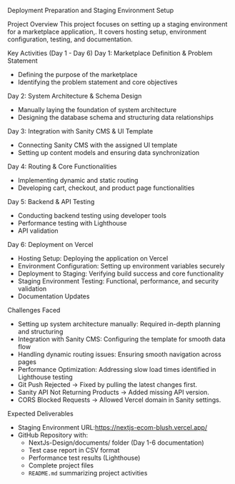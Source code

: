 Deployment Preparation and Staging Environment Setup

Project Overview
This project focuses on setting up a staging environment for a marketplace application,. It covers hosting setup, environment configuration, testing, and documentation.

 Key Activities (Day 1 - Day 6)
Day 1: Marketplace Definition & Problem Statement
- Defining the purpose of the marketplace
- Identifying the problem statement and core objectives

Day 2: System Architecture & Schema Design
- Manually laying the foundation of system architecture
- Designing the database schema and structuring data relationships

Day 3: Integration with Sanity CMS & UI Template
- Connecting Sanity CMS with the assigned UI template
- Setting up content models and ensuring data synchronization

Day 4: Routing & Core Functionalities
- Implementing dynamic and static routing
- Developing cart, checkout, and product page functionalities

Day 5: Backend & API Testing
- Conducting backend testing using developer tools
- Performance testing with Lighthouse
- API validation 

Day 6: Deployment on Vercel
- Hosting Setup: Deploying the application on Vercel
- Environment Configuration: Setting up environment variables securely
- Deployment to Staging: Verifying build success and core functionality
- Staging Environment Testing: Functional, performance, and security validation
- Documentation Updates

Challenges Faced
- Setting up system architecture manually: Required in-depth planning and structuring
- Integration with Sanity CMS: Configuring the template for smooth data flow
- Handling dynamic routing issues: Ensuring smooth navigation across pages
- Performance Optimization: Addressing slow load times identified in Lighthouse testing
- Git Push Rejected → Fixed by pulling the latest changes first.
- Sanity API Not Returning Products → Added missing API version.
- CORS Blocked Requests → Allowed Vercel domain in Sanity settings.

Expected Deliverables
- Staging Environment URL:https://nextjs-ecom-blush.vercel.app/
- GitHub Repository with:
  - NextJs-Design/documents/ folder (Day 1-6 documentation)
  - Test case report in CSV format
  - Performance test results (Lighthouse)
  - Complete project files
  - `README.md` summarizing project activities

